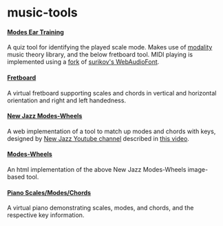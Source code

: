 # music-tools

#### [Modes Ear Training](https://kairuz.github.io/music-tools/modes-ear-training/)
A quiz tool for identifying the played scale mode. 
Makes use of [modality](https://github.com/kairuz/modality) music theory library, and the below fretboard tool.
MIDI playing is implemented using a [fork](https://github.com/kairuz/webaudiofont) of [surikov's WebAudioFont](https://github.com/surikov/webaudiofont).

#### [Fretboard](https://kairuz.github.io/music-tools/fretboard/)
A virtual fretboard supporting scales and chords in vertical and horizontal orientation and right and left handedness. 
 
#### [New Jazz Modes-Wheels](https://kairuz.github.io/music-tools/modes-wheels_new-jazz/)
A web implementation of a tool to match up modes and chords with keys, designed by [New Jazz Youtube channel](https://www.youtube.com/@NewJazz) described in [this video](https://www.youtube.com/watch?v=61_XUaBr78g).

#### [Modes-Wheels](https://kairuz.github.io/music-tools/modes-wheels/)
An html implementation of the above New Jazz Modes-Wheels image-based tool.

#### [Piano Scales/Modes/Chords](https://kairuz.github.io/music-tools/piano-scales-modes-chords/)
A virtual piano demonstrating scales, modes, and chords, and the respective key information.
